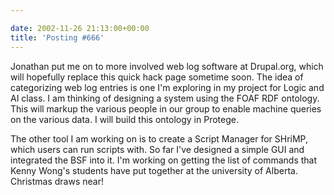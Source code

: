 ```yaml
---

date: 2002-11-26 21:13:00+00:00
title: 'Posting #666'
---
```


Jonathan put me on to more involved web log software at Drupal.org, which will hopefully replace this quick hack page sometime soon. The idea of categorizing web log entries is one I'm exploring in my project for Logic and AI class. I am thinking of designing a system using the FOAF RDF ontology. This will markup the various people in our group to enable machine queries on the various data. I will build this ontology in Protege.

The other tool I am working on is to create a Script Manager for SHriMP, which users can run scripts with. So far I've designed a simple GUI and integrated the BSF into it. I'm working on getting the list of commands that Kenny Wong's students have put together at the university of Alberta. Christmas draws near!

